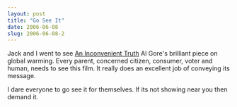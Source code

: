 ```yaml
---
layout: post
title: "Go See It"
date: 2006-06-08
slug: 2006-06-08-2
---
```


Jack and I went to see  [An Inconvenient Truth](http://www.climatecrisis.net)  Al Gore&apos;s brilliant piece on global warming.  Every parent, concerned citizen, consumer,  voter and human, needs to see this film.  It really does an excellent job of conveying its message. 

I dare everyone to go see it for themselves.  If its not showing near you then demand it.
